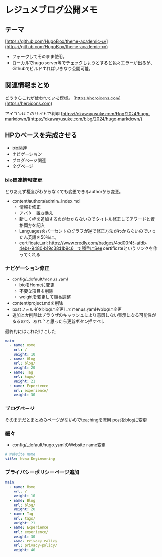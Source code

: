 # レジュメブログ公開メモ

## テーマ

[https://github.com/HugoBlox/theme-academic-cv](https://github.com/HugoBlox/theme-academic-cv)

- フォークしてそのまま使用。
- ローカルでhugo server等でチェックしようとすると色々エラーが出るが、Githubでビルドすればいきなり公開可能。

## 関連情報まとめ

どうやらこれが使われている模様。
[https://heroicons.com](https://heroicons.com)

アイコンはこのサイトで判明
[https://okawayusuke.com/blog/2024/hugo-markdown/](https://okawayusuke.com/blog/2024/hugo-markdown/)

## HPのベースを完成させる

- bio関連
- ナビゲーション
- ブログページ関連
- タグページ

### bio関連情報変更

とりあえず構造がわからなくても変更できるauthorから変更。

- content/authors/admin/_index.md
  - 情報を修正
  - アバター置き換え
  - 新しく枠を追加するのがわからないのでタイトル修正してアワードと資格両方を記入
  - Languagesのパーセントのグラフが逆で修正方法がわからないのでいったん英語を50％に。
  - certificate_url: https://www.credly.com/badges/4bd00f45-afdb-4ebe-9480-b19c38d1b9c6　で勝手にSee certificateというリンクを作ってくれる

### ナビゲーション修正

- config/_default/menus.yaml
  - bioをHomeに変更
  - 不要な項目を削除
  - weightを変更して順番調整
- content/project.mdを削除
- postフォルダをblogに変更してmenus.yamlもblogに変更
- 追加とか削除はブラウザのキャッシュにより意図しない表示になる可能性があるので、あれ？と思ったら更新ボタン押すべし

最終的にはこれだけにした

```yaml
main:
  - name: Home
    url: /
    weight: 10
  - name: Blog
    url: blog/
    weight: 20
  - name: Tag
    url: tags/
    weight: 21
  - name: Experience
    url: experience/
    weight: 30
```

### ブログページ

そのままだとまとめのページがないのでteachingを流用
postをblogに変更

### 細々

- config/_default/hugo.yamlのWebsite name変更

```yaml
# Website name
title: Nexa Engineering
```

### プライバシーポリシーページ追加

```yaml
main:
  - name: Home
    url: /
    weight: 10
  - name: Blog
    url: blog/
    weight: 20
  - name: Tag
    url: tags/
    weight: 21
  - name: Experience
    url: experience/
    weight: 30
  - name: Privacy Policy
    url: privacy-policy/
    weight: 40
```